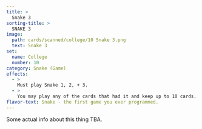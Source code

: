 ```yaml
---
title: >
  Snake 3
sorting-title: >
  SNAKE 3
image: 
  path: cards/scanned/college/10 Snake 3.png
  text: Snake 3
set:
  name: College
  number: 10
category: Snake (Game)
effects: 
  - >
    Must play Snake 1, 2, + 3.
  - >
    You may play any of the cards that had it and keep up to 10 cards.
flavor-text: Snake - the first game you ever programmed.
---
```

Some actual info about this thing TBA.
